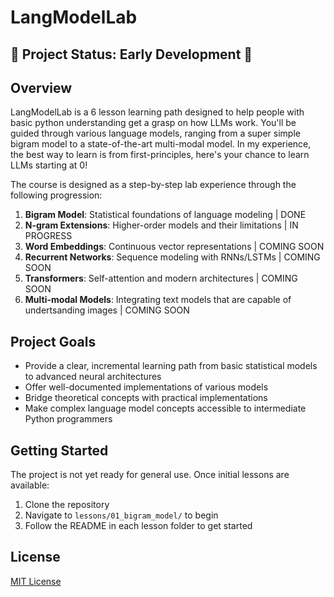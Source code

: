 # LangModelLab

## 🚧 Project Status: Early Development 🚧

## Overview

LangModelLab is a 6 lesson learning path designed to help people with basic python understanding get a grasp on how LLMs work. You'll be guided through various language models, ranging from a super simple bigram model to a state-of-the-art multi-modal model. In my experience, the best way to learn is from first-principles, here's your chance to learn LLMs starting at 0!  


The course is designed as a step-by-step lab experience through the following progression:

1. **Bigram Model**: Statistical foundations of language modeling | DONE
2. **N-gram Extensions**: Higher-order models and their limitations | IN PROGRESS
3. **Word Embeddings**: Continuous vector representations | COMING SOON
4. **Recurrent Networks**: Sequence modeling with RNNs/LSTMs | COMING SOON
5. **Transformers**: Self-attention and modern architectures | COMING SOON
6. **Multi-modal Models**: Integrating text models that are capable of undertsanding images | COMING SOON

## Project Goals

- Provide a clear, incremental learning path from basic statistical models to advanced neural architectures
- Offer well-documented implementations of various models
- Bridge theoretical concepts with practical implementations
- Make complex language model concepts accessible to intermediate Python programmers

## Getting Started

The project is not yet ready for general use. Once initial lessons are available:

1. Clone the repository
2. Navigate to `lessons/01_bigram_model/` to begin
3. Follow the README in each lesson folder to get started

## License

[MIT License](LICENSE) 

